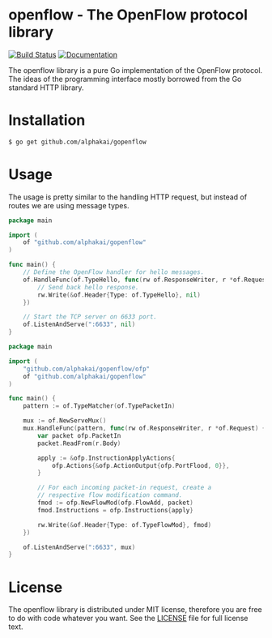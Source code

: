 # openflow - The OpenFlow protocol library

[![Build Status][BuildStatus]](https://travis-ci.org/alphakai/gopenflow)
[![Documentation][Documentation]](https://godoc.org/github.com/alphakai/gopenflow)

The openflow library is a pure Go implementation of the OpenFlow protocol.
The ideas of the programming interface mostly borrowed from the Go standard
HTTP library.

# Installation

```bash
$ go get github.com/alphakai/gopenflow
```

# Usage

The usage is pretty similar to the handling HTTP request, but instead of routes
we are using message types.

```go
package main

import (
    of "github.com/alphakai/gopenflow"
)

func main() {
    // Define the OpenFlow handler for hello messages.
    of.HandleFunc(of.TypeHello, func(rw of.ResponseWriter, r *of.Request) {
        // Send back hello response.
        rw.Write(&of.Header{Type: of.TypeHello}, nil)
    })

    // Start the TCP server on 6633 port.
    of.ListenAndServe(":6633", nil)
}
```

```go
package main

import (
    "github.com/alphakai/gopenflow/ofp"
    of "github.com/alphakai/gopenflow"
)

func main() {
    pattern := of.TypeMatcher(of.TypePacketIn)

    mux := of.NewServeMux()
    mux.HandleFunc(pattern, func(rw of.ResponseWriter, r *of.Request) {
        var packet ofp.PacketIn
        packet.ReadFrom(r.Body)

        apply := &ofp.InstructionApplyActions{
            ofp.Actions{&ofp.ActionOutput{ofp.PortFlood, 0}},
        }

        // For each incoming packet-in request, create a
        // respective flow modification command.
        fmod := ofp.NewFlowMod(ofp.FlowAdd, packet)
        fmod.Instructions = ofp.Instructions{apply}

        rw.Write(&of.Header{Type: of.TypeFlowMod}, fmod)
    })

    of.ListenAndServe(":6633", mux)
}
```

# License

The openflow library is distributed under MIT license, therefore you are free
to do with code whatever you want. See the [LICENSE](LICENSE) file for full
license text.


[BuildStatus]:   https://travis-ci.org/alphakai/gopenflow.svg?branch=master
[Documentation]: https://godoc.org/github.com/alphakai/gopenflow?status.svg
